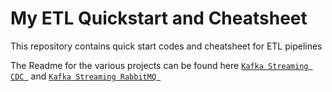 # My ETL Quickstart and Cheatsheet
This repository contains quick start codes and cheatsheet for ETL pipelines

The Readme for the various projects can be found here [`Kafka Streaming CDC `](https://github.com/vadramson/my_etl_quick_start/blob/master/Kafka/Kafka_Debezium_Stream_CDC/Kafka_Debezium_Zookeeper.md) and [`Kafka Streaming RabbitMQ `](https://github.com/vadramson/my_etl_quick_start/blob/master/Kafka/Kafka_RabbitMQ_Message_Stream/kafka_rabbitMQ_Stream.md)
